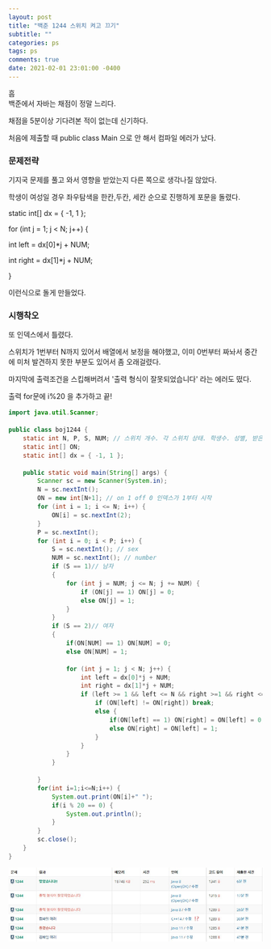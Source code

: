 ```yaml
---
layout: post
title: "백준 1244 스위치 켜고 끄기"
subtitle: ""
categories: ps
tags: ps
comments: true
date: 2021-02-01 23:01:00 -0400
---
```


흠	
백준에서 자바는 채점이 정말 느리다.			

채점을 5분이상 기다려본 적이 없는데 신기하다.	

처음에 제출할 때 public class Main 으로 안 해서 컴파일 에러가 났다.	


### 문제전략
기지국 문제를 풀고 와서 영향을 받았는지 다른 쪽으로 생각나질 않았다.	

학생이 여성일 경우 좌우탐색을 한칸,두칸, 세칸 순으로 진행하게 포문을 돌렸다.	

static int[] dx = { -1, 1 };			

for (int j = 1; j < N; j++) {		

int left = dx[0]*j + NUM;	

int right = dx[1]*j + NUM;	

}	

이런식으로 돌게 만들었다. 	

### 시행착오	

또 인덱스에서 틀렸다.	

스위치가 1번부터 N까지 있어서 배열에서 보정을 해야했고,
이미 0번부터 짜놔서 중간에 미처 발견하지 못한 부분도 있어서 좀 오래걸렸다.	

마지막에 출력조건을 스킵해버려서 '출력 형식이 잘못되었습니다' 라는 에러도 떴다.		

출력 for문에 i%20 을 추가하고 끝!	



```java
import java.util.Scanner;

public class boj1244 {
	static int N, P, S, NUM; // 스위치 개수. 각 스위치 상태. 학생수. 성별, 받은번호
	static int[] ON;
	static int[] dx = { -1, 1 };

	public static void main(String[] args) {
		Scanner sc = new Scanner(System.in);		
		N = sc.nextInt();
		ON = new int[N+1]; // on 1 off 0 인덱스가 1부터 시작
		for (int i = 1; i <= N; i++) {
			ON[i] = sc.nextInt(2);
		}
		P = sc.nextInt();
		for (int i = 0; i < P; i++) {
			S = sc.nextInt(); // sex
			NUM = sc.nextInt(); // number
			if (S == 1)// 남자
			{
				for (int j = NUM; j <= N; j += NUM) {
					if (ON[j] == 1) ON[j] = 0;
					else ON[j] = 1;
				}
			}
			if (S == 2)// 여자
			{
				if(ON[NUM] == 1) ON[NUM] = 0;
				else ON[NUM] = 1;
				
				for (int j = 1; j < N; j++) {
					int left = dx[0]*j + NUM;
					int right = dx[1]*j + NUM;
					if (left >= 1 && left <= N && right >=1 && right <= N) {
						if (ON[left] != ON[right]) break;
						else {
							if(ON[left] == 1) ON[right] = ON[left] = 0;
							else ON[right] = ON[left] = 1;
						}
					}
				}
			}

		}
		for(int i=1;i<=N;i++) {
			System.out.print(ON[i]+" ");
			if(i % 20 == 0) {
				System.out.println();
			}
		}
		sc.close();
	}
}

```


<img src="/assets/img/posts/Cap 2021-02-01 23-31-11-797.jpg">     